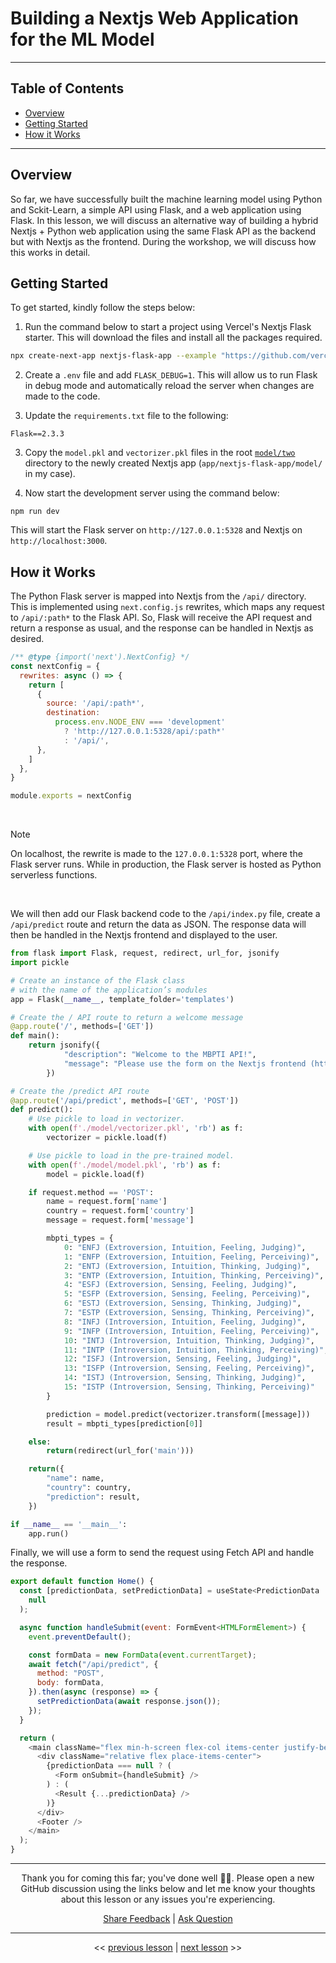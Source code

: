 # Building a Nextjs Web Application for the ML Model

---

## Table of Contents

- [Overview](#overview)
- [Getting Started](#getting-started)
- [How it Works](#how-it-works)

---

## Overview

So far, we have successfully built the machine learning model using Python and Sckit-Learn, a simple API using Flask, and a web application using Flask. In this lesson, we will discuss an alternative way of building a hybrid Nextjs + Python web application using the same Flask API as the backend but with Nextjs as the frontend. During the workshop, we will discuss how this works in detail.

## Getting Started

To get started, kindly follow the steps below:

1. Run the command below to start a project using Vercel's Nextjs Flask starter. This will download the files and install all the packages required.

```bash
npx create-next-app nextjs-flask-app --example "https://github.com/vercel/examples/tree/main/python/nextjs-flask"
```

2. Create a `.env` file and add `FLASK_DEBUG=1`. This will allow us to run Flask in debug mode and automatically reload the server when changes are made to the code.

3. Update the `requirements.txt` file to the following:

```text
Flask==2.3.3
```

3. Copy the `model.pkl` and `vectorizer.pkl` files in the root [`model/two`](../model/two/) directory to the newly created Nextjs app (`app/nextjs-flask-app/model/` in my case).

4. Now start the development server using the command below:

```
npm run dev
```

This will start the Flask server on `http://127.0.0.1:5328` and Nextjs on `http://localhost:3000`.

## How it Works

The Python Flask server is mapped into Nextjs from the `/api/` directory. This is implemented using `next.config.js` rewrites, which maps any request to `/api/:path*` to the Flask API. So, Flask will receive the API request and return a response as usual, and the response can be handled in Nextjs as desired.

```javascript
/** @type {import('next').NextConfig} */
const nextConfig = {
  rewrites: async () => {
    return [
      {
        source: '/api/:path*',
        destination:
          process.env.NODE_ENV === 'development'
            ? 'http://127.0.0.1:5328/api/:path*'
            : '/api/',
      },
    ]
  },
}

module.exports = nextConfig
```

<br />

> [!NOTE]
>
> On localhost, the rewrite is made to the `127.0.0.1:5328` port, where the Flask server runs. While in production, the Flask server is hosted as Python serverless functions.

<br />

We will then add our Flask backend code to the `/api/index.py` file, create a `/api/predict` route and return the data as JSON. The response data will then be handled in the Nextjs frontend and displayed to the user.

```python
from flask import Flask, request, redirect, url_for, jsonify
import pickle

# Create an instance of the Flask class
# with the name of the application’s modules
app = Flask(__name__, template_folder='templates')

# Create the / API route to return a welcome message
@app.route('/', methods=['GET'])
def main():
    return jsonify({
            "description": "Welcome to the MBPTI API!",
            "message": "Please use the form on the Nextjs frontend (http://localhost:3000)"
        })

# Create the /predict API route
@app.route('/api/predict', methods=['GET', 'POST'])
def predict():
    # Use pickle to load in vectorizer.
    with open(f'./model/vectorizer.pkl', 'rb') as f: 
        vectorizer = pickle.load(f)

    # Use pickle to load in the pre-trained model.
    with open(f'./model/model.pkl', 'rb') as f:
        model = pickle.load(f)

    if request.method == 'POST':
        name = request.form['name']
        country = request.form['country']
        message = request.form['message']

        mbpti_types = {
            0: "ENFJ (Extroversion, Intuition, Feeling, Judging)",
            1: "ENFP (Extroversion, Intuition, Feeling, Perceiving)",
            2: "ENTJ (Extroversion, Intuition, Thinking, Judging)",
            3: "ENTP (Extroversion, Intuition, Thinking, Perceiving)",
            4: "ESFJ (Extroversion, Sensing, Feeling, Judging)",
            5: "ESFP (Extroversion, Sensing, Feeling, Perceiving)",
            6: "ESTJ (Extroversion, Sensing, Thinking, Judging)",
            7: "ESTP (Extroversion, Sensing, Thinking, Perceiving)",
            8: "INFJ (Introversion, Intuition, Feeling, Judging)",
            9: "INFP (Introversion, Intuition, Feeling, Perceiving)",
            10: "INTJ (Introversion, Intuition, Thinking, Judging)",
            11: "INTP (Introversion, Intuition, Thinking, Perceiving)",
            12: "ISFJ (Introversion, Sensing, Feeling, Judging)",
            13: "ISFP (Introversion, Sensing, Feeling, Perceiving)",
            14: "ISTJ (Introversion, Sensing, Thinking, Judging)",
            15: "ISTP (Introversion, Sensing, Thinking, Perceiving)"
        }

        prediction = model.predict(vectorizer.transform([message]))
        result = mbpti_types[prediction[0]]

    else:
        return(redirect(url_for('main')))

    return({
        "name": name,
        "country": country,
        "prediction": result,
    })

if __name__ == '__main__':
    app.run()
```

Finally, we will use a form to send the request using Fetch API and handle the response.

```javascript
export default function Home() {
  const [predictionData, setPredictionData] = useState<PredictionData | null>(
    null
  );

  async function handleSubmit(event: FormEvent<HTMLFormElement>) {
    event.preventDefault();

    const formData = new FormData(event.currentTarget);
    await fetch("/api/predict", {
      method: "POST",
      body: formData,
    }).then(async (response) => {
      setPredictionData(await response.json());
    });
  }

  return (
    <main className="flex min-h-screen flex-col items-center justify-between p-24">
      <div className="relative flex place-items-center">
        {predictionData === null ? (
          <Form onSubmit={handleSubmit} />
        ) : (
          <Result {...predictionData} />
        )}
      </div>
      <Footer />
    </main>
  );
}
```

---

<div align="center">

Thank you for coming this far; you've done well 👏🏾. Please open a new GitHub discussion using the links below and let me know your thoughts about this lesson or any issues you're experiencing.

[Share Feedback](https://github.com/BolajiAyodeji/deploy-ml-web-workshop/discussions/new?category=feedback) | [Ask Question](https://github.com/BolajiAyodeji/deploy-ml-web-workshop/discussions/new?category=q-a)

---

<< [previous lesson](./05.md) | [next lesson](./07.md) >>

</div>
